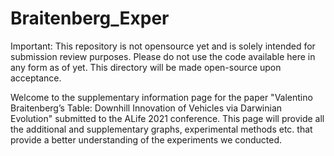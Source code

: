 # Braitenberg_Exper

Important: This repository is not opensource yet and is solely intended for submission review purposes. Please do not use the code available here in any form as of yet. This directory will be made open-source upon acceptance.


Welcome to the supplementary information page for the paper "Valentino Braitenberg’s Table: Downhill Innovation of Vehicles via Darwinian Evolution" submitted to the ALife 2021 conference. This page will provide all the additional and supplementary graphs, experimental methods etc. that provide a better understanding of the experiments we conducted.
